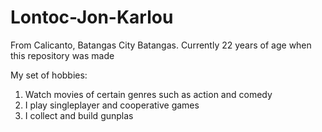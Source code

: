 # Lontoc-Jon-Karlou
From Calicanto, Batangas City Batangas. Currently 22 years of age when this repository was made

My set of hobbies:
1.  Watch movies of certain genres such as action and comedy
2.  I play singleplayer and cooperative games
3.  I collect and build gunplas
